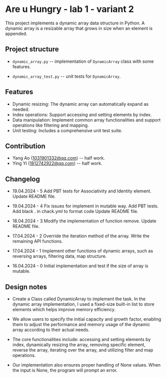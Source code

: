 # Are u Hungry - lab 1 - variant 2

  This project implements a dynamic array data structure in Python.
  A dynamic array is a resizable array that grows in size when an element is appended.

## Project structure

- `dynamic_array.py` -- implementation of `DynamicArray` class with some features.

- `dynamic_array_test.py` -- unit tests for `DynamicArray`.

## Features

- Dynamic resizing: The dynamic array can automatically expand as needed.
- Index operations: Support accessing and setting elements by index.
- Data manipulation: Implement common array functionalities and
  support operations like filtering and mapping.
- Unit testing: Includes a comprehensive unit test suite.

## Contribution

- Yang Ao (1031901332@qq.com) -- half work.
- Ying Yi (1812742922@qq.com) -- half work.

## Changelog

- 19.04.2024 - 5
  Add PBT tests for Associativity and Identity element.
  Update README file.

- 19.04.2024 - 4
  Fix issues for implement in mutable way.
  Add PBT tests.
  Add black . in chack.yml to format code
  Update README file.

- 18.04.2024 - 3
  Modify the implementation of function remove.
  Update README file.

- 17.04.2024 - 2
  Override the iteration method of the array.
  Write the remaining API functions.

- 17.04.2024 - 1
  Implement other functions of dynamic arrays, such as reversing arrays,
  filtering data, map structure.

- 16.04.2024 - 0
  Initial implementation and test if the size of array is mutable.

## Design notes

- Create a Class called DynamicArray to implement the task. In the dynamic
  array implementation, I used a fixed-size built-in list to store elements
  which helps improve memory efficiency.

- We allow users to specify the initial capacity and growth factor, enabling
  them to adjust the performance and memory usage of the dynamic array
  according to their actual needs.

- The core functionalities include: accessing and setting elements by index,
  dynamically resizing the array, removing specific element, reverse the array,
  iterating over the array, and utilizing filter and map operations.

- Our implementation also ensures proper handling of None values.
  When the input is None, the program will prompt an error.
